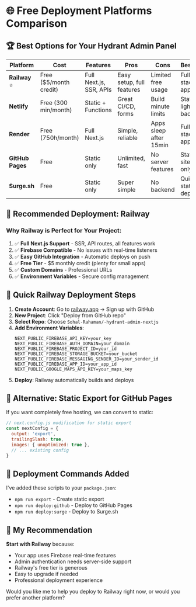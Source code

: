 # 🌐 Free Deployment Platforms Comparison

## 🏆 **Best Options for Your Hydrant Admin Panel**

| Platform | Cost | Features | Pros | Cons | Best For |
|----------|------|----------|------|------|----------|
| **Railway** ⭐ | Free ($5/month credit) | Full Next.js, SSR, APIs | Easy setup, full features | Limited free usage | Full-stack apps |
| **Netlify** | Free (300 min/month) | Static + Functions | Great CI/CD, forms | Build minute limits | Static + light backend |
| **Render** | Free (750h/month) | Full Next.js | Simple, reliable | Apps sleep after 15min | Full-stack apps |
| **GitHub Pages** | Free | Static only | Unlimited, fast | No server features | Static sites only |
| **Surge.sh** | Free | Static only | Super simple | No backend | Quick static deploys |

## 🎯 **Recommended Deployment: Railway**

### Why Railway is Perfect for Your Project:
1. ✅ **Full Next.js Support** - SSR, API routes, all features work
2. ✅ **Firebase Compatible** - No issues with real-time listeners
3. ✅ **Easy GitHub Integration** - Automatic deploys on push
4. ✅ **Free Tier** - $5 monthly credit (plenty for small apps)
5. ✅ **Custom Domains** - Professional URLs
6. ✅ **Environment Variables** - Secure config management

## 🚀 **Quick Railway Deployment Steps**

1. **Create Account**: Go to [railway.app](https://railway.app) → Sign up with GitHub
2. **New Project**: Click "Deploy from GitHub repo"
3. **Select Repo**: Choose `Sohal-Rahaman/-hydrant-admin-nextjs`
4. **Add Environment Variables**:
   ```
   NEXT_PUBLIC_FIREBASE_API_KEY=your_key
   NEXT_PUBLIC_FIREBASE_AUTH_DOMAIN=your_domain
   NEXT_PUBLIC_FIREBASE_PROJECT_ID=your_id
   NEXT_PUBLIC_FIREBASE_STORAGE_BUCKET=your_bucket
   NEXT_PUBLIC_FIREBASE_MESSAGING_SENDER_ID=your_sender_id
   NEXT_PUBLIC_FIREBASE_APP_ID=your_app_id
   NEXT_PUBLIC_GOOGLE_MAPS_API_KEY=your_maps_key
   ```
5. **Deploy**: Railway automatically builds and deploys

## 🎨 **Alternative: Static Export for GitHub Pages**

If you want completely free hosting, we can convert to static:

```javascript
// next.config.js modification for static export
const nextConfig = {
  output: 'export',
  trailingSlash: true,
  images: { unoptimized: true },
  // ... existing config
}
```

## 📝 **Deployment Commands Added**

I've added these scripts to your `package.json`:
- `npm run export` - Create static export
- `npm run deploy:github` - Deploy to GitHub Pages
- `npm run deploy:surge` - Deploy to Surge.sh

## 🎯 **My Recommendation**

**Start with Railway** because:
- Your app uses Firebase real-time features
- Admin authentication needs server-side support
- Railway's free tier is generous
- Easy to upgrade if needed
- Professional deployment experience

Would you like me to help you deploy to Railway right now, or would you prefer another platform?